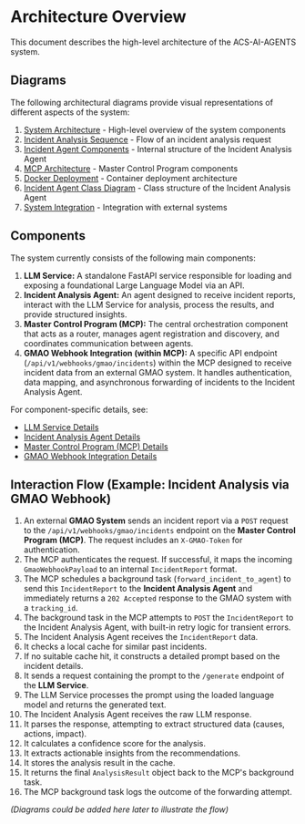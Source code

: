 # Architecture Overview

This document describes the high-level architecture of the ACS-AI-AGENTS system.

## Diagrams

The following architectural diagrams provide visual representations of different aspects of the system:

1. [System Architecture](architecture/diagrams/system-architecture.md) - High-level overview of the system components
2. [Incident Analysis Sequence](architecture/diagrams/incident-sequence.md) - Flow of an incident analysis request
3. [Incident Agent Components](architecture/diagrams/incident-agent-components.md) - Internal structure of the Incident Analysis Agent
4. [MCP Architecture](architecture/diagrams/mcp-architecture.md) - Master Control Program components
5. [Docker Deployment](architecture/diagrams/docker-deployment.md) - Container deployment architecture
6. [Incident Agent Class Diagram](architecture/diagrams/incident-agent-class-diagram.md) - Class structure of the Incident Analysis Agent
7. [System Integration](architecture/diagrams/system-integration.md) - Integration with external systems

## Components

The system currently consists of the following main components:

1. **LLM Service:** A standalone FastAPI service responsible for loading and exposing a foundational Large Language Model via an API.
2. **Incident Analysis Agent:** An agent designed to receive incident reports, interact with the LLM Service for analysis, process the results, and provide structured insights.
3. **Master Control Program (MCP):** The central orchestration component that acts as a router, manages agent registration and discovery, and coordinates communication between agents.
4. **GMAO Webhook Integration (within MCP):** A specific API endpoint (`/api/v1/webhooks/gmao/incidents`) within the MCP designed to receive incident data from an external GMAO system. It handles authentication, data mapping, and asynchronous forwarding of incidents to the Incident Analysis Agent.

For component-specific details, see:
- [LLM Service Details](components/llm-service.md)
- [Incident Analysis Agent Details](components/incident-agent.md)
- [Master Control Program (MCP) Details](components/mcp.md)
- [GMAO Webhook Integration Details](components/webhook-integration.md)

## Interaction Flow (Example: Incident Analysis via GMAO Webhook)

1.  An external **GMAO System** sends an incident report via a `POST` request to the `/api/v1/webhooks/gmao/incidents` endpoint on the **Master Control Program (MCP)**. The request includes an `X-GMAO-Token` for authentication.
2.  The MCP authenticates the request. If successful, it maps the incoming `GmaoWebhookPayload` to an internal `IncidentReport` format.
3.  The MCP schedules a background task (`forward_incident_to_agent`) to send this `IncidentReport` to the **Incident Analysis Agent** and immediately returns a `202 Accepted` response to the GMAO system with a `tracking_id`.
4.  The background task in the MCP attempts to `POST` the `IncidentReport` to the Incident Analysis Agent, with built-in retry logic for transient errors.
5.  The Incident Analysis Agent receives the `IncidentReport` data.
6.  It checks a local cache for similar past incidents.
7.  If no suitable cache hit, it constructs a detailed prompt based on the incident details.
8.  It sends a request containing the prompt to the `/generate` endpoint of the **LLM Service**.
9.  The LLM Service processes the prompt using the loaded language model and returns the generated text.
10. The Incident Analysis Agent receives the raw LLM response.
11. It parses the response, attempting to extract structured data (causes, actions, impact).
12. It calculates a confidence score for the analysis.
13. It extracts actionable insights from the recommendations.
14. It stores the analysis result in the cache.
15. It returns the final `AnalysisResult` object back to the MCP's background task.
16. The MCP background task logs the outcome of the forwarding attempt.

*(Diagrams could be added here later to illustrate the flow)* 
